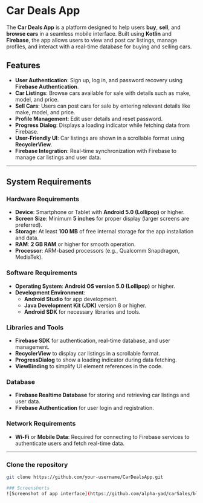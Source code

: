 # Car Deals App

The **Car Deals App** is a platform designed to help users **buy**, **sell**, and **browse cars** in a seamless mobile interface. Built using **Kotlin** and **Firebase**, the app allows users to view and post car listings, manage profiles, and interact with a real-time database for buying and selling cars.

## Features

- **User Authentication**: Sign up, log in, and password recovery using **Firebase Authentication**.
- **Car Listings**: Browse cars available for sale with details such as make, model, and price.
- **Sell Cars**: Users can post cars for sale by entering relevant details like make, model, and price.
- **Profile Management**: Edit user details and reset password.
- **Progress Dialog**: Displays a loading indicator while fetching data from Firebase.
- **User-Friendly UI**: Car listings are shown in a scrollable format using **RecyclerView**.
- **Firebase Integration**: Real-time synchronization with Firebase to manage car listings and user data.

---

## System Requirements

### Hardware Requirements

- **Device**: Smartphone or Tablet with **Android 5.0 (Lollipop)** or higher.
- **Screen Size**: Minimum **5 inches** for proper display (larger screens are preferred).
- **Storage**: At least **100 MB** of free internal storage for the app installation and data.
- **RAM**: **2 GB RAM** or higher for smooth operation.
- **Processor**: ARM-based processors (e.g., Qualcomm Snapdragon, MediaTek).

### Software Requirements

- **Operating System**: **Android OS version 5.0 (Lollipop)** or higher.
- **Development Environment**:
  - **Android Studio** for app development.
  - **Java Development Kit (JDK)** version 8 or higher.
  - **Android SDK** for necessary libraries and tools.

### Libraries and Tools

- **Firebase SDK** for authentication, real-time database, and user management.
- **RecyclerView** to display car listings in a scrollable format.
- **ProgressDialog** to show a loading indicator during data fetching.
- **ViewBinding** to simplify UI element references in the code.

### Database

- **Firebase Realtime Database** for storing and retrieving car listings and user data.
- **Firebase Authentication** for user login and registration.

### Network Requirements

- **Wi-Fi** or **Mobile Data**: Required for connecting to Firebase services to authenticate users and fetch real-time data.

---
### Clone the repository

```bash
git clone https://github.com/your-username/CarDealsApp.git

### Screenshorts
![Screenshot of app interface](https://github.com/alpha-yad/carSales/blob/master/ScreenShorts/WhatsApp%20Image%202024-11-25%20at%205.03.17%20PM.jpeg)



